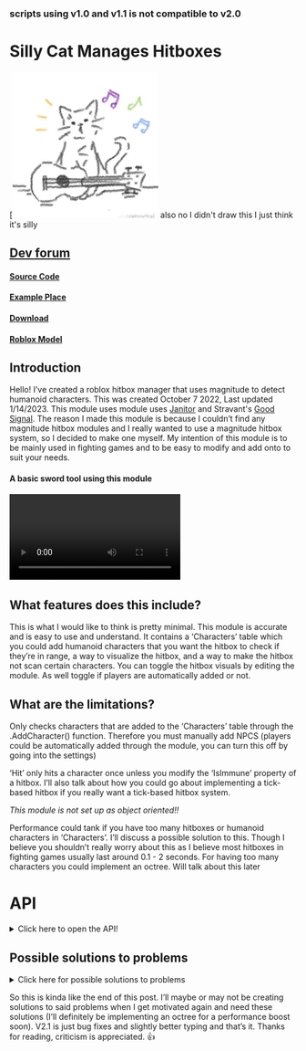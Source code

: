 ### scripts using v1.0 and v1.1 is not compatible to v2.0

# **Silly Cat Manages Hitboxes**

[![image](https://github.com/EricPokemon/silly-cat-manages-hitboxes/blob/main/7f27964d7018b45a0ebbb012216e81cd.png?raw=true)
also no I didn't draw this I just think it's silly

## [Dev forum](https://devforum.roblox.com/t/introducing-silly-cats-manages-hitboxes-v20-create-magnitude-hitbox-with-ease/2013747)
#### [Source Code](https://github.com/EricPokemon/silly-cat-manages-hitboxes/blob/main/HitboxManager.lua)
#### [Example Place](https://www.roblox.com/games/11205345452/silly-cat-manages-hitboxes-Example-Place)
#### [Download](https://github.com/EricPokemon/silly-cat-manages-hitboxes/releases/tag/latest)
#### [Roblox Model](https://www.roblox.com/library/11204552320/silly-cat-manages-hitbox)


## **Introduction**

Hello! I’ve created a roblox hitbox manager that uses magnitude to detect humanoid characters. This was created October 7 2022, Last updated 1/14/2023. This module uses module uses [Janitor](https://github.com/howmanysmall/Janitor) and Stravant's [Good Signal](https://devforum.roblox.com/t/lua-signal-class-comparison-optimal-goodsignal-class/1387063). The reason I made this module is because I couldn’t find any magnitude hitbox modules and I really wanted to use a magnitude hitbox system, so I decided to make one myself. My intention of this module is to be mainly used in fighting games and to be easy to modify and add onto to suit your needs.

#### A basic sword tool using this module
![example gif](https://github.com/EricPokemon/silly-cat-manages-hitboxes/blob/main/silly%20cat%20hitbox.mp4?raw=true)

## **What features does this include?**
This is what I would like to think is pretty minimal. This module is accurate and is easy to use and understand. It contains a ‘Characters’ table which you could add humanoid characters that you want the hitbox to check if they’re in range, a way to visualize the hitbox, and a way to make the hitbox not scan certain characters. You can toggle the hitbox visuals by editing the module. As well toggle if players are automatically added or not.

## **What are the limitations?**
Only checks characters that are added to the ‘Characters’ table through the .AddCharacter() function. Therefore you must manually add NPCS (players could be automatically added through the module, you can turn this off by going into the settings)

‘Hit’ only hits a character once unless you modify the ‘IsImmune’ property of a hitbox. I’ll also talk about how you could go about implementing a tick-based hitbox if you really want a tick-based hitbox system.

*This module is not set up as object oriented!!*

Performance could tank if you have too many hitboxes or humanoid characters in ‘Characters’. I’ll discuss a possible solution to this. Though I believe you shouldn’t really worry about this as I believe most hitboxes in fighting games usually last around 0.1 - 2 seconds. For having too many characters you could implement an octree. Will talk about this later


# API
<details>

<summary>Click here to open the API!</summary>

**I apologize for the half-baked documentation.** 

## Functions
### [***Void***](https://create.roblox.com/docs/scripting/luau/nil) HitboxManager.AddCharacter(Character: Character Model)

**Adds a character with a humanoid and a root part to the hitbox manager. Will automatically clean up when the character is dead or voided.**

```lua
local NPCS = workspace.NPCS --path to your npcs 
for _,NPC in pairs(workspace.NPCS:GetChildren()) do -- this is how you add npcs who are in a folder.
	hitboxManager.AddCharacter(NPC) --Now the NPC is added it'll now be able to be detected by hitboxes!
end
```
  


### [ ***Hitbox Dictonary***](https://create.roblox.com/docs/education/coding-5/intro-to-dictionaries) HitboxManager.new(hitboxPart: [BasePart](https://create.roblox.com/docs/education/coding-5/intro-to-dictionaries](https://create.roblox.com/docs/reference/engine/classes/BasePart)), range: [number](https://create.roblox.com/docs/scripting/luau/numbers), duration: [number](https://create.roblox.com/docs/scripting/luau/numbers), immune: [Character Models](https://create.roblox.com/docs/building-and-visuals/studio-modeling/model-objects))
Creates a new hitbox.
- hitboxPart: is where the magnitude hitbox will project and scan around
- range: is the range of the magnitude
- duration: how long the hitbox last in seconds
- immune: **humanoid character(s) that is immune to the hitbox. The hitbox manager won't scan these characters. This can be a table with characters or just a single character that's not in a table. This is **OPTIONAL**
- Return the dictionary of the hitbox where you can send it in HitboxManager.Destroy( dictionary) to prematurely stop the hitbox.



```lua
local newHitbox = hitboxManager.new(Handle, 3, 1, SingleCharacterThatsNotaTable) --creates a new magnitude hitbox that will scan around Handle with a range of 3 and will last 1 second. Variable Character will be ignored.
-- OR
local newHitbox = hitboxManager.new(Handle, 3, 1, {Character1, Character2, Character3}) -- Put multiple character that's immune by inserting them in a table.
```

### *[Void](https://create.roblox.com/docs/scripting/luau/nil) HitboxManager.Destroy([ ***Hitbox Dictonary***](https://create.roblox.com/docs/education/coding-5/intro-to-dictionaries) )*
Prematurely stops the hitbox and destroying it. Therefore cleaning up signals and gets garbage the collected next frame. Also [voiding](https://create.roblox.com/docs/scripting/luau/nil) itself.
```lua
local newHitbox = hitboxManager.new(Handle, 3, 1, Character) --creates a new magnitude hitbox that will scan around Handle with a range of 3 and will last 1 second. Variable Character will be ignored.
task.wait(.5)
hitboxManager.Destroy() --force destroys the hitbox in .5 seconds. This is before the silly cat destroys the hitbox.
```


## Events
### *[RBXScriptSignal](https://create.roblox.com/docs/reference/engine/datatypes/RBXScriptSignal) .Hit([Humanoid](https://create.roblox.com/docs/reference/engine/classes/Humanoid))*
Fire when a humanoid character is in range of the hitbox. This will return the humanoid of the humanoid Character.
```lua
local newHitbox = hitboxManager.new(Handle, 3, 1, Character) --creates a new magnitude hitbox that will scan around Handle with a range of 3 and will last 1 second. Variable Character will be ignored.
newHitbox.Hit:Connect(function(enemyHumanoid) --any humanoid who's in the hitbox radius will take 15 damage.
  enemyHumanoid:TakeDamage(15)
end)
```

## Properties
### *[Table](https://create.roblox.com/docs/scripting/luau/tables) .IsImmune*
Humanoid characters that were already hit by the hitbox, therefore immune to the hitbox. You can add multiple humanoid characters into this hitbox to make them immune from the hitbox. Great for removing friendly fire in games.
```lua
local newHitbox = hitboxManager.new(Handle, 3, 1) --creates a new magnitude hitbox that will scan around Handle with a range of 3 and will last 1 second. There's no character's who's immune yet.
newHitbox.IsImmune = {
  Character,
  Character1,
  Character2,
  ect.
}--These guys in the '.IsImmune' table won't take 15 damage if they're in the hitbox!
newHitbox.Hit:Connect(function(enemyHumanoid) --any humanoid who's in the hitbox radius will take 15 damage.
  enemyHumanoid:TakeDamage(15)
end)
```

### *[number](https://create.roblox.com/docs/scripting/luau/numbers) .Range*
The range/size of the hitbox. Thic can be changed anytime while the hitbox is active (before the duration is over or before it gets destroyed). **Do note that visuals doesn't update when the range changes.**
```lua
local newHitbox = hitboxManager.new(Handle,3,1,Character) --creates a new magnitude hitbox that will scan around Handle with a range of 3 and will last 1 second. Variable Character will be ignored.
newHitbox.Hit:Connect(function(enemyHumanoid) --any humanoid who's in the hitbox radius will take 15 damage.
  enemyHumanoid:TakeDamage(15)
end)
newHitbox.Range = 15 --changes the range from 3 to 15!!
```
</details>


## **Possible solutions to problems**
<details>
<summary> Click here for possible solutions to problems</summary>

* I may implement these ideas and put the files on github in the future. I apologize if you guys were looking for some scripts that you could add on. Sadly you would need to add these yourself unless I decide to implement these myself (I’m updating this module 

 ## **Performance increase:** 

You could make usage with parallel luau and run the :ConnectParallel heartbeat method every time you’ve created a hitbox. So instead of having a heartbeat method which iterates through every hitbox which iterates through every character, you’ll now just have a hitbox iterating through each character. 

This however still has some issues. If you have too many characters then your performance can still tank. My suggestion to solve this is by using an **octree (grid chunk system) to see if a character is worth checking. i.e if a character is 1000 studs away the module wouldn’t check it but if a humanoid is around 0-200 studs away it might actually be worth checking to see if the character gets hit by the hitbox. I’m sure there’s a few modules that can help achieve this octree system. 

To increase performance even further, you could look into converting silly cat into a client side solution. You may be asking “Isn’t that bad because exploiters can just abuse this?” Yes and no. Exploiters wouldn’t be able to really abuse this if you check if the hitbox is really there on the server as well as a magnitude check to see if the character is really near (with a leeway of course so players with higher ping wouldn’t get a false positive). With all of this performance trick, your combat experience will be more consistent, smooth, and much more performant. 

## **Beam type attacks**
Let's say you have an attack that’s a laser beam. If you try to utilize this module to create a hitbox for this, there would only be one hitbox and it would only be in the center of the beam attack. So if any character that’s touching the beam part but not the actual hitbox then the hitbox won’t actually detect them being hit by the hitbox. My suggestion is using attachments (like Raycast Hitbox v4) and create multiple hitboxes based on the attachments and putting all of them in one parent table. As well putting the ‘IsImmune’ property in the new parent table instead of having that property in each hitboxes (we’ll remove the ‘IsImmune’ property in the hitboxes) . Then have the hitbox checker run through if a character is in the hitboxes. If one of the hitbox detects a character then you’ll put that character in the ‘IsImmune’ table which is inside the parent table. Each hitbox that has been created based on the attachment would also check the ‘IsImmune’ property that’s in the parent table. 

## **Tick based attacks**

Let’s say you have a multi-hit attack like a barrage of slashes or punches. First, we have 1 solution for this without touching or making modifications to the module.

This is somewhat a lazy and naive solution but if you really really want to avoid getting your hands dirty and modify and add onto the module is, you could again run a loop but instead of creating a new hitbox.

``` lua

local Characters = {Hi, Roblox, ThisGuy}

newHitbox = HitboxManager.new(Part, Range, Duration, Characters)

newHitbox.Hit:Connect(function(Humanoid)
  Humanoid:TakeDamage(10)
end)

for i=1,30 do
  newHitbox.IsImmune = {Characters} -- give
  task.wait(tick duration)
end

```

Or you could create a new function in the hitbox to make the tick hitbox more accurate and possibly more performate. To make a new function where you add a conditional in the heartbeat connection which would clear the hitbox IsImmune except the characters that you decide that’s the user or is immuned to the hitbox. This is mainly for the sake of readability but your script styling is all preference. (Also it could be slightly faster if you implement it well)

</details>

So this is kinda like the end of this post. I’ll maybe or may not be creating solutions to said problems when I get motivated again and need these solutions (I’ll definitely be implementing an octree for a performance boost soon). V2.1 is just bug fixes and slightly better typing and that’s it. Thanks for reading, criticism is appreciated. 👍
